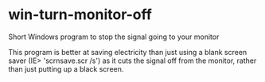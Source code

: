 # win-turn-monitor-off
Short Windows program to stop the signal going to your monitor

This program is better at saving electricity than just using a blank screen saver (IE> 'scrnsave.scr /s') as it
cuts the signal off from the monitor, rather than just putting up a black screen.

